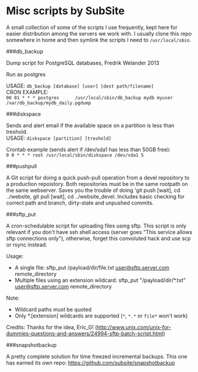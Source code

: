 
# Misc scripts by SubSite

A small collection of some of the scripts I use frequently, kept here for easier distribution among the servers we work with. I usually clone this repo somewhere in home and then symlink the scripts I need to `/usr/local/sbin`. 

###db_backup

Dump script for PostgreSQL databases, Fredrik Welander 2013

Run as postgres

USAGE: `db_backup [database] [user] [dest path/filename]`  
CRON EXAMPLE:  
`00 01 * * * postgres      /usr/local/sbin/db_backup mydb myuser /var/db_backup/mydb_daily.pgdump`

###diskspace

Sends and alert email if the available space on a partition is less than treshold.   
USAGE: `diskspace [partition] [treshold]`  

Crontab example (sends alert if /dev/sda1 has less than 50GB free):  
`0 0 * * * root /usr/local/sbin/diskspace /dev/sda1 5`

###pushpull

A Git script for doing a quick push-pull operation from a devel repository to a 
production repoistory. Both repositories must be in the same rootpath on the same webserver.
Saves you the trouble of doing 'git push [wait], cd ../website, git pull [wait], cd ../website_devel. 
Includes basic checking for correct path and branch, dirty-state and unpushed commits. 

###sftp_put

A cron-schedulable script for uploading files using sftp. This script is only relevant if you don't
have ssh shell access (server goes "This service allows sftp connections only"),
otherwise, forget this convoluted hack and use scp or rsync instead.

Usage: 
- A single file: sftp_put /payload/dir/file.txt user@sftp.server.com remote_directory
- Multiple files using an extension wildcard: sftp_put "/payload/dir/*.txt" user@sftp.server.com remote_directory

Note:
- Wildcard paths must be quoted
- Only \*.[extension] wildcards are supported (`*`, `*.*` or `file*` won't work)

Credits:
Thanks for the idea, Eric_G!
(http://www.unix.com/unix-for-dummies-questions-and-answers/24994-sftp-batch-script.html)

###snapshotbackup

A pretty complete solution for time freezed incremental backups. This one has earned its own repo: https://github.com/subsite/snapshotbackup
